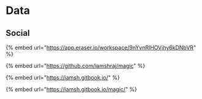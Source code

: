 # Data





## Social



{% embed url="https://app.eraser.io/workspace/9nYvnRIHOVjhy6kDNbVR" %}

{% embed url="https://github.com/iamshraj/magic" %}

{% embed url="https://iamsh.gitbook.io/" %}

{% embed url="https://iamsh.gitbook.io/magic/" %}

